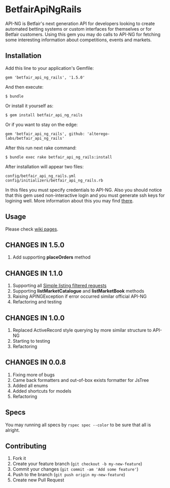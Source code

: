 # BetfairApiNgRails

API-NG is Betfair's next generation API for developers looking to create automated betting systems or custom interfaces for themselves or for Betfair customers. Using this gem you may do calls to API-NG for fetching some interesting information about competitions, events and markets.

## Installation

Add this line to your application's Gemfile:

    gem 'betfair_api_ng_rails', '1.5.0'

And then execute:

    $ bundle

Or install it yourself as:

    $ gem install betfair_api_ng_rails

Or if you want to stay on the edge:

    gem 'betfair_api_ng_rails', github: 'alterego-labs/betfair_api_ng_rails'

After this run next rake command:

    $ bundle exec rake betfair_api_ng_rails:install

After installation will appear two files:

```
config/betfair_api_ng_rails.yml
config/initializers/betfair_api_ng_rails.rb
```

In this files you must specify credentials to API-NG. Also you should notice that this gem used non-interactive login and you must generate ssh keys for logining well. More information about this you may find [there](https://api.developer.betfair.com/services/webapps/docs/display/1smk3cen4v3lu3yomq5qye0ni/Non-Interactive+%28bot%29+login).

## Usage

Please check [wiki pages](https://github.com/alterego-labs/betfair_api_ng_rails/wiki).

## CHANGES IN 1.5.0

1. Add supporting **placeOrders** method

## CHANGES IN 1.1.0

1. Supporting all [Simple listing filtered requests](https://github.com/alterego-labs/betfair_api_ng_rails/wiki/Simple-listing-filtered-requests)
2. Supporting **listMarketCatalogue** and **listMarketBook** methods
3. Raising APINGException if error occurred similar official API-NG
4. Refactoring and testing

## CHANGES IN 1.0.0

1. Replaced ActiveRecord style querying by more similar structure to API-NG
2. Starting to testing
3. Refactoring

## CHANGES IN 0.0.8

1. Fixing more of bugs
2. Came back formatters and out-of-box exists formatter for JsTree
3. Added all enums
4. Added shortcuts for models
5. Refactoring

## Specs

You may running all specs by `rspec spec --color` to be sure that all is alright.

## Contributing

1. Fork it
2. Create your feature branch (`git checkout -b my-new-feature`)
3. Commit your changes (`git commit -am 'Add some feature'`)
4. Push to the branch (`git push origin my-new-feature`)
5. Create new Pull Request
